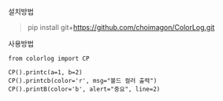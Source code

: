 설치방법

>pip install git+https://github.com/choimagon/ColorLog.git

사용방법
```
from colorlog import CP

CP().printc(a=1, b=2)
CP().printcb(color='r', msg="볼드 컬러 출력")
CP().printB(color='b', alert="중요", line=2)
```

